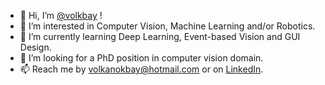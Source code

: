 - 👋 Hi, I’m [@volkbay](https://github.com/volkbay) !
- 👀 I’m interested in Computer Vision, Machine Learning and/or Robotics.
- 🌱 I’m currently learning Deep Learning, Event-based Vision and GUI Design.
- 💞️ I’m looking for a PhD position in computer vision domain.
- 📫 Reach me by [volkanokbay@hotmail.com](mailto:volkanokbay@hotmail.com) or on [LinkedIn](https://www.linkedin.com/in/volkan-okbay/).

<!---
volkbay/volkbay is a ✨ special ✨ repository because its `README.md` (this file) appears on your GitHub profile.
You can click the Preview link to take a look at your changes.
--->
